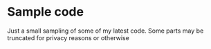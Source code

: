 # Sample code

Just a small sampling of some of my latest code. Some parts may be truncated for privacy reasons or otherwise
